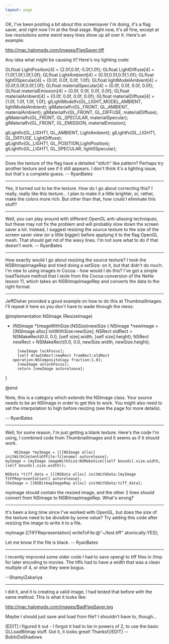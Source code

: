 ```yaml
---
layout: page
---
```




OK, I've been posting a bit about this screensaver I'm doing, it's a flag saver, and right now I'm at the final stage. Right now, it's all fine, except at low resolutions some weird wavy lines show up all over it. Here's an example:

http://mac.halomods.com/images/FlagSaver.tiff

Any idea what might be causing it? Here's my lighting code:

    
   GLfloat LightPosition[4] = {2.0f,0.0f,-5.0f,1.0f};
   GLfloat LightDiffuse[4] = {1.0f,1.0f,1.0f,1.0f};
   GLfloat LightAmbient[4] = {0.5f,0.5f,0.5f,1.0f};
   GLfloat light0Specular[4] = {0.0f, 0.0f, 0.0f, 1.0f};
   GLfloat lightModelAmbient[4] = {0.0f,0.0f,0.0f,1.0f};
   GLfloat materialSpecular[4] = {0.0f, 0.0f, 0.0f, 0.0f};
   GLfloat materialEmission[4] = {0.0f, 0.0f, 0.0f, 0.0f};
   GLfloat materialAmbient[4] = {0.0f, 0.0f, 0.0f, 0.0f};
   GLfloat materialDiffuse[4] = {1.0f, 1.0f, 1.0f, 1.0f};
   glLightModelfv(GL_LIGHT_MODEL_AMBIENT, lightModelAmbient);
   glMaterialfv(GL_FRONT, GL_AMBIENT, materialAmbient);
   glMaterialfv(GL_FRONT, GL_DIFFUSE, materialDiffuse);
   glMaterialfv(GL_FRONT, GL_SPECULAR, materialSpecular);
   glMaterialfv(GL_FRONT, GL_EMISSION, materialEmission);
 
   glLightfv(GL_LIGHT1, GL_AMBIENT, LightAmbient); 
   glLightfv(GL_LIGHT1, GL_DIFFUSE, LightDiffuse);   
   glLightfv(GL_LIGHT1, GL_POSITION,LightPosition);   
   glLightfv(GL_LIGHT1, GL_SPECULAR, light0Specular);


----

Does the texture of the flag have a detailed "stitch" like pattern? Perhaps try another texture and see if it still appears. I don't think it's a lighting issue, but that's a complete guess. -- RyanBates

----

Yes, it turned out to be the texture. How do I go about correcting this? I really, really like this texture... I plan to make it a little brighter, or, rather, make the colors more rich. But other than that, how could I eliminate this stuff?

----

Well, you can play around with different OpenGL anti-aliasing techniques, but these may not fix the problem and will probably slow down the screen saver a lot. Instead, I suggest resizing the source texture to the size of the screen saver view (or a little bigger) before applying it to the flag OpenGL mesh. That should get rid of the wavy lines. I'm not sure what to do if that doesn't work. -- RyanBates

----

How exactly would I go about resizing the source texture? I took the NSBitmapImageRep and tried doing a setSize: on it, but that didn't do much. I'm new to using images in Cocoa - how would I do this? I've got a simple loadTexture method that I stole from the Cocoa conversion of the NeHe lesson 11, which takes an NSBitmapImageRep and converts the data to the right format.

----

JeffDisher provided a good example on how to do this at ThumbnailImages. I'll repeat it here so you don't have to wade through the mess:

    
@implementation NSImage (ResizeImage)

- (NSImage *)imageWithSize:(NSSize)newSize
{
        NSImage *newImage = [[NSImage alloc] initWithSize:newSize];
        NSRect oldRect = NSMakeRect(0.0, 0.0, [self size].width, [self size].height);
        NSRect newRect = NSMakeRect(0.0, 0.0, newSize.width, newSize.height);

        [newImage lockFocus];
        [self drawInRect:newRect fromRect:oldRect operation:NSCompositeCopy fraction:1.0];
        [newImage unlockFocus];
        return [newImage autorelease];
}

@end


Note, this is a category which extends the NSImage class. Your source needs to be an NSImage in order to get this to work. You might also need to set the interpolation to high before resizing (see the page for more details).

-- RyanBates

----

Well, for some reason, I'm just getting a blank texture. Here's the code I'm using, I combined code from ThumbnailImages and it seems as if it should work.

    
        NSImage *myImage = [[[NSImage alloc] initWithContentsOfFile:filename] autorelease];
	myImage = [myImage imageWithSize:NSMakeSize([self bounds].size.width, [self bounds].size.width)];
	
	NSData *tiff_data = [[[NSData alloc] initWithData:[myImage TIFFRepresentation]] autorelease];
	theImage = [[NSBitmapImageRep alloc] initWithData:tiff_data];


myimage should contain the resized image, and the other 2 lines should convert from NSImage to NSBitmapImageRep. What's wrong?

----

It's been a long time since I've worked with OpenGL, but does the size of the texture need to be divisible by some value? Try adding this code after resizing the image to write it to a file.

    
myImage [[TIFFRepresentation] writeToFile:@"~/test.tiff" atomically:YES];


Let me know if the file is black. -- RyanBates

----

I recently improved some older code I had to save opengl to tiff files in /tmp for later encoding to movies. The tiffs had to have a width that was a clean multiple of 4, or else they were bogus.

--ShamylZakariya

----

I did it, and it is creating a valid image, I had tested that before with the same method. This is what it looks like:

http://mac.halomods.com/images/BadFlagSaver.jpg

Maybe I should just save and load from file? I shouldn't have to, though...

[EDIT] i figured it out - I forgot it had to be in powers of 2, to use the basic GLLoadBitmap stuff. Got it, it looks great! Thanks![/EDIT]
-- BobInDaShadows
